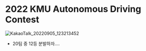 # 2022 KMU Autonomous Driving Contest
![KakaoTalk_20220905_123213452](https://user-images.githubusercontent.com/86957779/188356066-86a6b1a5-ec2c-40ee-a062-2954adb32ee6.jpg)

 * 20팀 중 12등
 분발하자....
